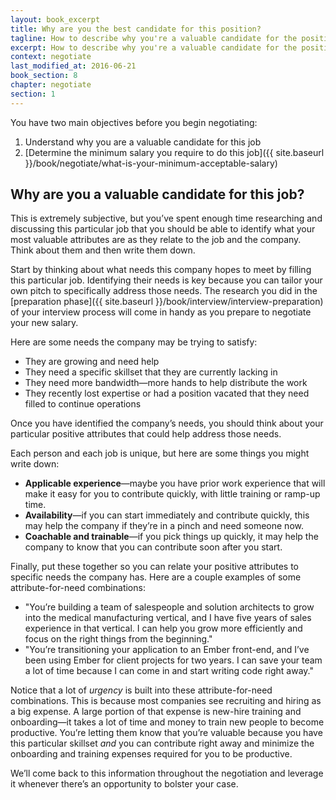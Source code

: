 ```yaml
---
layout: book_excerpt
title: Why are you the best candidate for this position?
tagline: How to describe why you're a valuable candidate for the position
excerpt: How to describe why you're a valuable candidate for the position by addressing the company's specific goals and needs.
context: negotiate
last_modified_at: 2016-06-21
book_section: 8
chapter: negotiate
section: 1
---
```

You have two main objectives before you begin negotiating:

1. Understand why you are a valuable candidate for this job
2. [Determine the minimum salary you require to do this job]({{ site.baseurl }}/book/negotiate/what-is-your-minimum-acceptable-salary)

## Why are you a valuable candidate for this job?

This is extremely subjective, but you’ve spent enough time researching and discussing this particular job that you should be able to identify what your most valuable attributes are as they relate to the job and the company. Think about them and then write them down.

Start by thinking about what needs this company hopes to meet by filling this particular job. Identifying their needs is key because you can tailor your own pitch to specifically address those needs. The research you did in the [preparation phase]({{ site.baseurl }}/book/interview/interview-preparation) of your interview process will come in handy as you prepare to negotiate your new salary. 

Here are some needs the company may be trying to satisfy:

* They are growing and need help
* They need a specific skillset that they are currently lacking in
* They need more bandwidth—more hands to help distribute the work
* They recently lost expertise or had a position vacated that they need filled to continue operations

Once you have identified the company’s needs, you should think about your particular positive attributes that could help address those needs.

Each person and each job is unique, but here are some things you might write down:

* **Applicable experience**—maybe you have prior work experience that will make it easy for you to contribute quickly, with little training or ramp-up time.
* **Availability**—if you can start immediately and contribute quickly, this may help the company if they’re in a pinch and need someone now.
* **Coachable and trainable**—if you pick things up quickly, it may help the company to know that you can contribute soon after you start.

Finally, put these together so you can relate your positive attributes to specific needs the company has. Here are a couple examples of some attribute-for-need combinations:

* "You’re building a team of salespeople and solution architects to grow into the medical manufacturing vertical, and I have five years of sales experience in that vertical. I can help you grow more efficiently and focus on the right things from the beginning."
* "You’re transitioning your application to an Ember front-end, and I’ve been using Ember for client projects for two years. I can save your team a lot of time because I can come in and start writing code right away."

Notice that a lot of *urgency* is built into these attribute-for-need combinations. This is because most companies see recruiting and hiring as a big expense. A large portion of that expense is new-hire training and onboarding—it takes a lot of time and money to train new people to become productive. You’re letting them know that you’re valuable because you have this particular skillset *and* you can contribute right away and minimize the onboarding and training expenses required for you to be productive.

We’ll come back to this information throughout the negotiation and leverage it whenever there’s an opportunity to bolster your case.